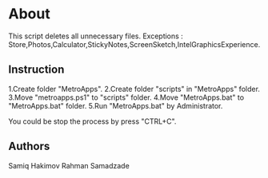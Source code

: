 # About
This script deletes all unnecessary files.
Exceptions : Store,Photos,Calculator,StickyNotes,ScreenSketch,IntelGraphicsExperience.

## Instruction

1.Create folder "MetroApps".
2.Create folder "scripts" in "MetroApps" folder.
3.Move "metroapps.ps1" to "scripts" folder.
4.Move "MetroApps.bat" to "MetroApps.bat" folder.
5.Run "MetroApps.bat" by Administrator.

You could be stop the process by press "CTRL+C".

## Authors
Samiq Hakimov
Rahman Samadzade

